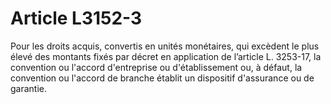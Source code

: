# Article L3152-3

Pour les droits acquis, convertis en unités monétaires, qui excèdent le plus élevé des montants fixés par décret en application de l’article L. 3253-17, la convention ou l'accord d'entreprise ou d'établissement ou, à défaut, la convention ou l'accord de branche établit un dispositif d'assurance ou de garantie.
